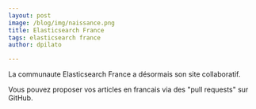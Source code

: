 ```yaml
---
layout: post
image: /blog/img/naissance.png
title: Elasticsearch France
tags: elasticsearch france
author: dpilato

---
```


La communaute Elasticsearch France a d&eacute;sormais son site collaboratif.

Vous pouvez proposer vos articles en francais via des "pull requests" sur GitHub.

